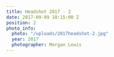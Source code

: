 ```yaml
---
title: Headshot 2017 - 2
date: 2017-09-09 18:15:00 Z
position: 2
photo_info:
  photo: "/uploads/2017headshot-2.jpg"
  year: 2017
  photographer: Morgan Lewis
---
```


